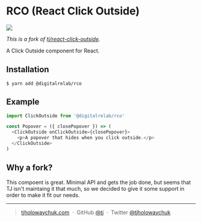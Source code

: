 # RCO (React Click Outside)

![](https://img.shields.io/badge/license-MIT-blue.svg)

_This is a fork of [tj/react-click-outside](https://github.com/tj/react-click-outside)._

A Click Outside component for React.

## Installation

```
$ yarn add @digitalrelab/rco
```

## Example

```js
import ClickOutside from '@digitalrelab/rco'

const Popover = ({ closePopover }) => (
  <ClickOutside onClickOutside={closePopover}>
    <p>A popover that hides when you click outside.</p>
  </ClickOutside>
)
```

## Why a fork?

This compoent is great. Minimal API and gets the job done, but seems that TJ isn't maintaing it that much, so we decided to give it some support in order to make it fit our needs.

---

> [tjholowaychuk.com](http://tjholowaychuk.com) &nbsp;&middot;&nbsp;
> GitHub [@tj](https://github.com/tj) &nbsp;&middot;&nbsp;
> Twitter [@tjholowaychuk](https://twitter.com/tjholowaychuk)

